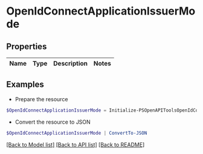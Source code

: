 # OpenIdConnectApplicationIssuerMode
## Properties

Name | Type | Description | Notes
------------ | ------------- | ------------- | -------------

## Examples

- Prepare the resource
```powershell
$OpenIdConnectApplicationIssuerMode = Initialize-PSOpenAPIToolsOpenIdConnectApplicationIssuerMode 
```

- Convert the resource to JSON
```powershell
$OpenIdConnectApplicationIssuerMode | ConvertTo-JSON
```

[[Back to Model list]](../README.md#documentation-for-models) [[Back to API list]](../README.md#documentation-for-api-endpoints) [[Back to README]](../README.md)

